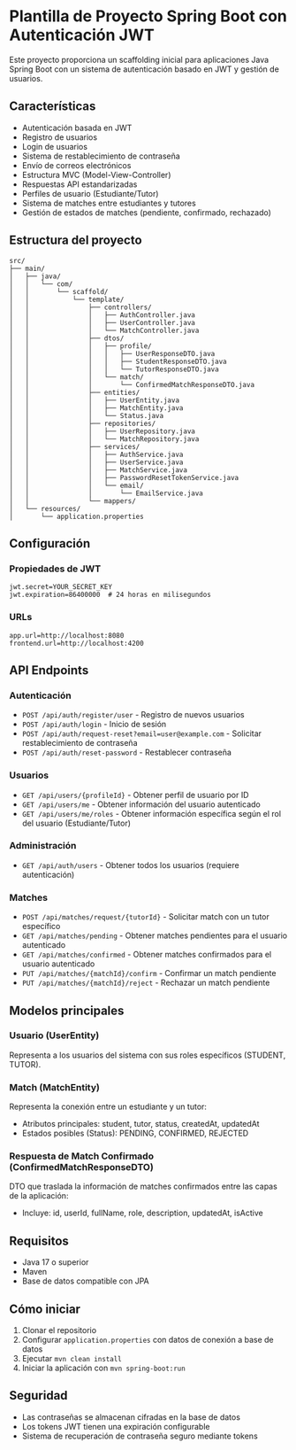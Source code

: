 # Plantilla de Proyecto Spring Boot con Autenticación JWT

Este proyecto proporciona un scaffolding inicial para aplicaciones Java Spring Boot con un sistema de autenticación basado en JWT y gestión de usuarios.

## Características

- Autenticación basada en JWT
- Registro de usuarios
- Login de usuarios
- Sistema de restablecimiento de contraseña
- Envío de correos electrónicos
- Estructura MVC (Model-View-Controller)
- Respuestas API estandarizadas
- Perfiles de usuario (Estudiante/Tutor)
- Sistema de matches entre estudiantes y tutores
- Gestión de estados de matches (pendiente, confirmado, rechazado)

## Estructura del proyecto

```
src/
├── main/
│   ├── java/
│   │   └── com/
│   │       └── scaffold/
│   │           └── template/
│   │               ├── controllers/
│   │               │   ├── AuthController.java
│   │               │   ├── UserController.java
│   │               │   └── MatchController.java
│   │               ├── dtos/
│   │               │   ├── profile/
│   │               │   │   ├── UserResponseDTO.java
│   │               │   │   ├── StudentResponseDTO.java
│   │               │   │   └── TutorResponseDTO.java
│   │               │   └── match/
│   │               │       └── ConfirmedMatchResponseDTO.java
│   │               ├── entities/
│   │               │   ├── UserEntity.java
│   │               │   ├── MatchEntity.java
│   │               │   └── Status.java
│   │               ├── repositories/
│   │               │   ├── UserRepository.java
│   │               │   └── MatchRepository.java
│   │               ├── services/
│   │               │   ├── AuthService.java
│   │               │   ├── UserService.java
│   │               │   ├── MatchService.java
│   │               │   ├── PasswordResetTokenService.java
│   │               │   └── email/
│   │               │       └── EmailService.java
│   │               └── mappers/
│   └── resources/
│       └── application.properties
```

## Configuración

### Propiedades de JWT
```
jwt.secret=YOUR_SECRET_KEY
jwt.expiration=86400000  # 24 horas en milisegundos
```

### URLs
```
app.url=http://localhost:8080
frontend.url=http://localhost:4200
```

## API Endpoints

### Autenticación

- `POST /api/auth/register/user` - Registro de nuevos usuarios
- `POST /api/auth/login` - Inicio de sesión
- `POST /api/auth/request-reset?email=user@example.com` - Solicitar restablecimiento de contraseña
- `POST /api/auth/reset-password` - Restablecer contraseña

### Usuarios

- `GET /api/users/{profileId}` - Obtener perfil de usuario por ID
- `GET /api/users/me` - Obtener información del usuario autenticado
- `GET /api/users/me/roles` - Obtener información específica según el rol del usuario (Estudiante/Tutor)

### Administración
- `GET /api/auth/users` - Obtener todos los usuarios (requiere autenticación)

### Matches

- `POST /api/matches/request/{tutorId}` - Solicitar match con un tutor específico
- `GET /api/matches/pending` - Obtener matches pendientes para el usuario autenticado
- `GET /api/matches/confirmed` - Obtener matches confirmados para el usuario autenticado
- `PUT /api/matches/{matchId}/confirm` - Confirmar un match pendiente
- `PUT /api/matches/{matchId}/reject` - Rechazar un match pendiente

## Modelos principales

### Usuario (UserEntity)
Representa a los usuarios del sistema con sus roles específicos (STUDENT, TUTOR).

### Match (MatchEntity)
Representa la conexión entre un estudiante y un tutor:
- Atributos principales: student, tutor, status, createdAt, updatedAt
- Estados posibles (Status): PENDING, CONFIRMED, REJECTED

### Respuesta de Match Confirmado (ConfirmedMatchResponseDTO)
DTO que traslada la información de matches confirmados entre las capas de la aplicación:
- Incluye: id, userId, fullName, role, description, updatedAt, isActive

## Requisitos

- Java 17 o superior
- Maven
- Base de datos compatible con JPA

## Cómo iniciar

1. Clonar el repositorio
2. Configurar `application.properties` con datos de conexión a base de datos
3. Ejecutar `mvn clean install`
4. Iniciar la aplicación con `mvn spring-boot:run`

## Seguridad

- Las contraseñas se almacenan cifradas en la base de datos
- Los tokens JWT tienen una expiración configurable
- Sistema de recuperación de contraseña seguro mediante tokens